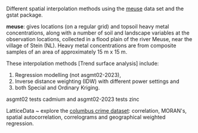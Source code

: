 
Different spatial interpolation methods using the [meuse](https://search.r-project.org/CRAN/refmans/sp/html/meuse.html) data set and the gstat package. 

**meuse**: gives locations (on a regular grid) and topsoil heavy metal concentrations, along with a number of soil and landscape variables at the observation locations, collected in a flood plain of the river Meuse, near the village of Stein (NL). Heavy metal concentrations are from composite samples of an area of approximately 15 m x 15 m.

These interpolation methods [Trend surface analysis] include:
1) Regression modelling (not asgmt02-2023),
2) Inverse distance weighting (IDW) with different power settings and
3) both Special and Ordinary Kriging.

asgmt02 tests cadmium and asgmt02-2023 tests zinc

LatticeData ~ explore the [columbus crime dataset](https://search.r-project.org/CRAN/refmans/gwrr/html/columbus.html): correlation, MORAN's, spatial autocorrelation, correlograms and geographical weighted regression.
